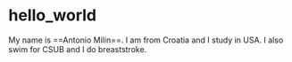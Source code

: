 # hello_world
My name is ==Antonio Milin==.
I am from Croatia and I study in USA.
I also swim for CSUB and I do breaststroke.